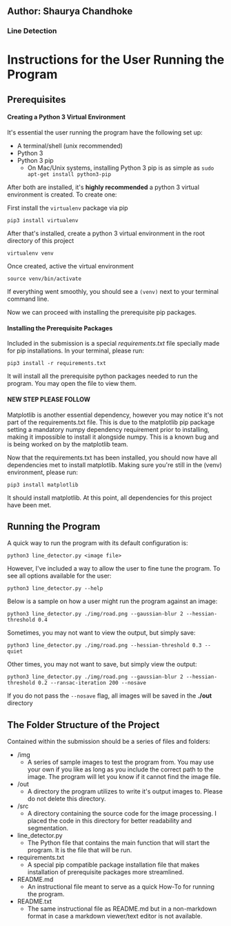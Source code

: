 ## Author: Shaurya Chandhoke
### Line Detection

# Instructions for the User Running the Program
## Prerequisites
#### Creating a Python 3 Virtual Environment
It's essential the user running the program have the following set up:
- A terminal/shell (unix recommended)
- Python 3
- Python 3 pip
   - On Mac/Unix systems, installing Python 3 pip is as simple as `sudo apt-get install python3-pip`
   
After both are installed, it's **highly recommended** a python 3 virtual environment is created. To create one:

First install the `virtualenv` package via pip
```shell script
pip3 install virtualenv
```
After that's installed, create a python 3 virtual environment in the root directory of this project
```shell script
virtualenv venv
```
Once created, active the virtual environment
```shell script
source venv/bin/activate
```
If everything went smoothly, you should see a `(venv)` next to your terminal command line.

Now we can proceed with installing the prerequisite pip packages.

#### Installing the Prerequisite Packages
Included in the submission is a special *requirements.txt* file specially made for pip installations. In your terminal,
please run:
```shell script
pip3 install -r requirements.txt
```
It will install all the prerequisite python packages needed to run the program. You may open the file to view them.

#### NEW STEP PLEASE FOLLOW
Matplotlib is another essential dependency, however you may notice it's not part of the 
requirements.txt file. This is due to the matplotlib pip package setting a mandatory numpy
dependency requirement prior to installing, making it impossible to install it alongside numpy.
This is a known bug and is being worked on by the matplotlib team.

Now that the requirements.txt has been installed, you should now have all dependencies met to
install matplotlib. Making sure you're still in the (venv) environment, please run:

```shell
pip3 install matplotlib
```

It should install matplotlib. At this point, all dependencies for this project have been met.

## Running the Program
A quick way to run the program with its default configuration is:
```shell script
python3 line_detector.py <image file>
```

However, I've included a way to allow the user to fine tune the program.
To see all options available for the user:
```shell script
python3 line_detector.py --help
```

Below is a sample on how a user might run the program against an image:
```shell script
python3 line_detector.py ./img/road.png --gaussian-blur 2 --hessian-threshold 0.4
```

Sometimes, you may not want to view the output, but simply save:
```shell script
python3 line_detector.py ./img/road.png --hessian-threshold 0.3 --quiet 
```

Other times, you may not want to save, but simply view the output:
```shell script
python3 line_detector.py ./img/road.png --gaussian-blur 2 --hessian-threshold 0.2 --ransac-iteration 200 --nosave
```

If you do not pass the `--nosave` flag, all images will be saved in the **./out**
directory

## The Folder Structure of the Project
Contained within the submission should be a series of files and folders:

- /img
   - A series of sample images to test the program from. You may use your own if you like as long as you include the 
   correct path to the image. The program will let you know if it cannot find the image file.
- /out
   - A directory the program utilizes to write it's output images to. Please do not delete this directory.
- /src
   - A directory containing the source code for the image processing. I placed the code in this directory for better 
   readability and segmentation.
- line_detector.py
   - The Python file that contains the main function that will start the program. It is the file that will be run.
- requirements.txt
   - A special pip compatible package installation file that makes installation of prerequisite packages more 
   streamlined.
- README.md
   - An instructional file meant to serve as a quick How-To for running the program.
- README.txt
   - The same instructional file as README.md but in a non-markdown format in case a markdown viewer/text editor is not
   available.